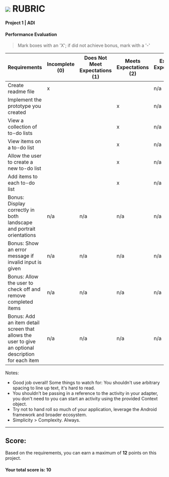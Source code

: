 # ![](https://ga-dash.s3.amazonaws.com/production/assets/logo-9f88ae6c9c3871690e33280fcf557f33.png) RUBRIC
**Project 1 | ADI** 	 						


#### Performance Evaluation
> Mark boxes with an 'X'; if did not achieve bonus, mark with a '-'

| Requirements | Incomplete (0) | Does Not Meet Expectations (1) | Meets Expectations (2) | Exceeds Expectations (3) |
|---|---|---|---|---|
| Create readme file | x | | | n/a |
| Implement the prototype you created | | | x | n/a |
| View a collection of to-do lists | | | x | n/a |
| View items on a to-do list | | | x | n/a |
| Allow the user to create a new to-do list | | | x | n/a |
| Add items to each to-do list | | | x | n/a |
| Bonus: Display correctly in both landscape and portrait orientations  | n/a | n/a | n/a | n/a |
| Bonus: Show an error message if invalid input is given | n/a | n/a | n/a | n/a |
| Bonus: Allow the user to check off and remove completed items | n/a | n/a | n/a | n/a  |
| Bonus: Add an item detail screen that allows the user to give an optional description for each item | n/a | n/a | n/a | n/a |


Notes:
- Good job overall! Some things to watch for: You shouldn't use arbitrary spacing to line up text, it's hard to read.
- You shouldn't be passing in a reference to the activity in your adapter, you don't need to you can start an activity using the provided Context object.
- Try not to hand roll so much of your application, leverage the Android framework and broader ecosystem.
- Simplicity > Complexity. Always.

<!-- Example: Your getting the hang of this!  Be sure to practice proper indentation and spacing.  Nice work! -->

---

## Score:
Based on the requirements, you can earn a maximum of  **12**  points on this project.

#### Your total score is: **10**
